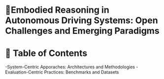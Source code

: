 # 🚗Embodied Reasoning in Autonomous Driving Systems: Open Challenges and Emerging Paradigms

# 📕 Table of Contents
-System-Centric Apporaches: Architectures and Methodologies
-Evaluation-Centric Practices: Benchmarks and Datasets